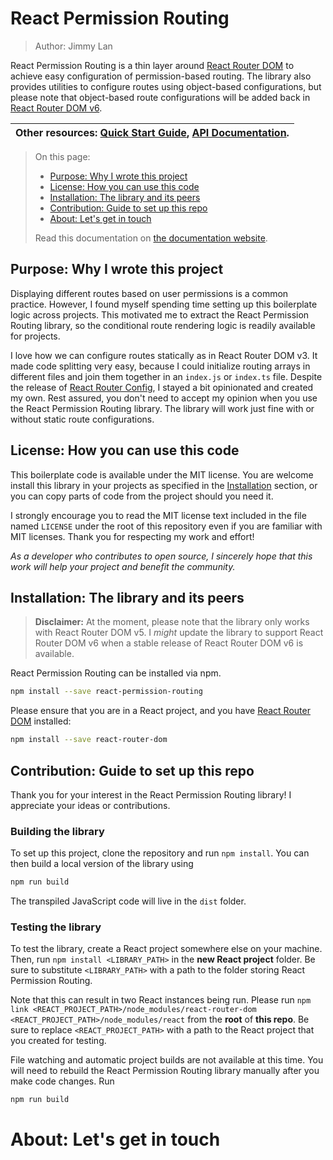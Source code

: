 # React Permission Routing

> Author: Jimmy Lan

React Permission Routing is a thin layer around [React Router DOM](https://www.npmjs.com/package/react-router-dom) to achieve easy configuration of permission-based routing.
The library also provides utilities to configure routes using object-based configurations, but please note that object-based route configurations will be added back in [React Router DOM v6](https://www.npmjs.com/package/react-router-dom).

| Other resources: [Quick Start Guide](), [API Documentation](). |
| --- |

> On this page:
> - [Purpose: Why I wrote this project](#purpose-why-i-wrote-this-project)
> - [License: How you can use this code](#license-how-you-can-use-this-code)
> - [Installation: The library and its peers](#installation-the-library-and-its-peers)
> - [Contribution: Guide to set up this repo](#contribution-guide-to-set-up-this-repo)
> - [About: Let's get in touch](#about-lets-get-in-touch)
> 
> Read this documentation on [the documentation website](https://permission-routing.jimmy-lan.com).

## Purpose: Why I wrote this project

Displaying different routes based on user permissions is a common practice.
However, I found myself spending time setting up this boilerplate logic across projects.
This motivated me to extract the React Permission Routing library, so the conditional route rendering logic is readily available for projects.

I love how we can configure routes statically as in React Router DOM v3.
It made code splitting very easy, because I could initialize routing arrays in different files and join them together in an `index.js` or `index.ts` file.
Despite the release of [React Router Config](https://www.npmjs.com/package/react-router-config), I stayed a bit opinionated and created my own.
Rest assured, you don't need to accept my opinion when you use the React Permission Routing library. The library will work just fine with or without static route configurations.

## License: How you can use this code

This boilerplate code is available under the MIT license.
You are welcome install this library in your projects as specified in the [Installation](#installation-the-library-and-its-peers) section, or you can copy parts of code from the project should you need it.

I strongly encourage you to read the MIT license text included in the file named `LICENSE` under the root of this repository even if you are familiar with MIT licenses.
Thank you for respecting my work and effort!

_As a developer who contributes to open source, I sincerely hope that this work will help your project and benefit the community._

## Installation: The library and its peers

> **Disclaimer:** At the moment, please note that the library only works with React Router DOM v5.
> I _might_ update the library to support React Router DOM v6 when a stable release of React Router DOM v6 is available.

React Permission Routing can be installed via npm.

```bash
npm install --save react-permission-routing
```
Please ensure that you are in a React project, and you have [React Router DOM](https://www.npmjs.com/package/react-router-dom) installed:

```bash
npm install --save react-router-dom
```

## Contribution: Guide to set up this repo

Thank you for your interest in the React Permission Routing library!
I appreciate your ideas or contributions.

### Building the library

To set up this project, clone the repository and run `npm install`.
You can then build a local version of the library using

```bash
npm run build
```

The transpiled JavaScript code will live in the `dist` folder.

### Testing the library

To test the library, create a React project somewhere else on your machine.
Then, run `npm install <LIBRARY_PATH>` in the **new React project** folder.
Be sure to substitute `<LIBRARY_PATH>` with a path to the folder storing React Permission Routing.

Note that this can result in two React instances being run.
Please run `npm link <REACT_PROJECT_PATH>/node_modules/react-router-dom <REACT_PROJECT_PATH>/node_modules/react` from the **root** of **this repo**.
Be sure to replace `<REACT_PROJECT_PATH>` with a path to the React project that you created for testing.

File watching and automatic project builds are not available at this time.
You will need to rebuild the React Permission Routing library manually after you make code changes.
Run

```bash
npm run build
```

# About: Let's get in touch
